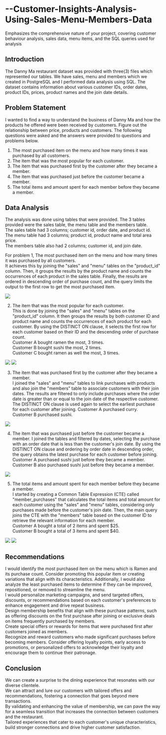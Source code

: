 # --Customer-Insights-Analysis-Using-Sales-Menu-Members-Data
Emphasizes the comprehensive nature of your project, covering customer behaviour analysis, sales data, menu items, and the SQL queries used for analysis

## Introduction
The Danny Ma restaurant dataset was provided with three(3) files which represented our tables. We have sales, menu and members which we created in PostgreSQL and I performed data analysis using SQL. The dataset contains information about various customer IDs, order dates, product IDs, prices, product names and the join date details.

## Problem Statement
I wanted to find a way to understand the business of Danny Ma and how the products he offered were been received by customers. Figure out the relationship between price, products and customers. 
The following questions were asked and the answers were provided to questions and problems below.
1. The most purchased item on the menu and how many times it was purchased by all customers.
2. The item that was the most popular for each customer.
3. The item that was purchased first by the customer after they became a member.
4. The item that was purchased just before the customer became a member.
5. The total items and amount spent for each member before they became a member.


## Data Analysis
The analysis was done using tables that were provided. The 3 tables provided were the sales table, the menu table and the members table. <br>
The sales table had 3 columns; customer id, order date, and product id. <br>
The menu table had 3 columns; product id, product name and total area price. <br>
The members table also had 2 columns; customer id, and join date. <br>

For problem 1, The most purchased item on the menu and how many times it was purchased by all customers. <br>
It achieves this by joining the "sales" and "menu" tables on the "product_id" column. Then, it groups the results by the product name and counts the occurrences of each product in the sales table. Finally, the results are ordered in descending order of purchase count, and the query limits the output to the first row to get the most purchased item.

![](pic1.png)

2. The item that was the most popular for each customer. <br>
This is done by joining the "sales" and "menu" tables on the "product_id" column. It then groups the results by both customer ID and product name and counts the occurrences of each product for each customer. By using the DISTINCT ON clause, it selects the first row for each customer based on their ID and the descending order of purchase count. <br>
Customer A bought ramen the most, 3 times. <br>
Customer B bought sushi the most, 2 times. <br>
Customer C bought ramen as well the most, 3 times. <br>

![](pic2.png)                                           ![](vis2.png)

3. The item that was purchased first by the customer after they became a member. <br>
I joined the "sales" and "menu" tables to link purchases with products and also join the "members" table to associate customers with their join dates. The results are filtered to only include purchases where the order date is greater than or equal to the join date of the respective customer. The DISTINCT ON clause is used again to select the earliest purchase for each customer after joining.
Customer A purchased curry. <br>
Customer B purchased sushi. <br>

![](pic3.png)

4.  The item that was purchased just before the customer became a member.
I joined the tables and filtered by dates, selecting the purchase with an order date that is less than the customer's join date. By using the DISTINCT ON clause and ordering by order date in descending order, the query obtains the latest purchase for each customer before joining. <br>
Customer A purchased sushi just before they became a member. <br>
Customer B also purchased sushi just before they became a member. <br>

![](pic4.png)

5.  The total items and amount spent for each member before they became a member. <br>
I started by creating a Common Table Expression (CTE) called "member_purchases" that calculates the total items and total amount for each customer using the "sales" and "menu" tables, considering only purchases made before the customer's join date. Then, the main query joins the CTE with the "members" table based on the customer ID to retrieve the relevant information for each member. <br>
Customer A bought a total of 2 items and spent $25. <br>
Customer B bought a total of 3 items and spent $40. <br>

![](pic5.png)                                          ![](vis5.png)

## Recommendations
I would identify the most purchased item on the menu which is Ramen and its purchase count. Consider promoting this popular item or creating variations that align with its characteristics. Additionally, I would also analyze the least purchased items to determine if they can be improved, repositioned, or removed to streamline the menu. <br>
I would personalize marketing campaigns, and send targeted offers, discounts, or recommendations based on each customer's preferences to enhance engagement and drive repeat business. <br>
Design membership benefits that align with these purchase patterns, such as offering discounts on the first purchase after joining or exclusive deals on items frequently purchased by members. <br>
Create special offers or rewards for items that were purchased first after customers joined as members. <br>
Recognize and reward customers who made significant purchases before becoming members. Consider offering loyalty points, early access to promotions, or personalized offers to acknowledge their loyalty and encourage them to continue their patronage.

## Conclusion
We can create a surprise to the dining experience that resonates with our diverse clientele. <br>
We can attract and lure our customers with tailored offers and recommendations, fostering a connection that goes beyond mere transactions. <br>
By validating and enhancing the value of membership, we can pave the way for a seamless transition that increases the connection between customers and the restaurant. <br>
Tailored experiences that cater to each customer's unique characteristics, build stronger connections and drive higher customer satisfaction.
